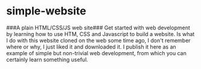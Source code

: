 # simple-website #
###A plain HTML/CSS/JS web site###
Get started with web development by learning how to use HTM, CSS and Javascript to build a website. Is what I do with this website cloned on the web some time ago, I don't remember where or why, I just liked it and downloaded it. I publish it here as an example of simple but non-trivial web development, from which you can certainly learn something useful.